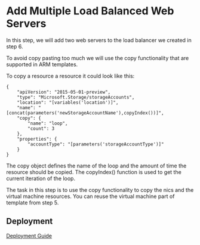 # Add Multiple Load Balanced Web Servers
In this step, we will add two web servers to the load balancer we created in step 6. 

To avoid copy pasting too much we will use the copy functionality that are supported in ARM templates. 

To copy a resource a resource it could look like this:
```
{
	"apiVersion": "2015-05-01-preview",
	"type": "Microsoft.Storage/storageAccounts",
	"location": "[variables('location')]",
    "name": "[concat(parameters('newStorageAccountName'),copyIndex())]",
    "copy": {
    	"name": "loop",
		"count": 3
	},
    "properties": {
		"accountType": "[parameters('storageAccountType')]"
	}
}
``` 
The copy object defines the name of the loop and the amount of time the resource should be copied. The copyIndex() function is used to get the current iteration of the loop.

The task in this step is to use the copy functionality to copy the nics and the virtual machine resources. You can reuse the virtual machine part of template from step 5. 

## Deployment
[Deployment Guide](../docs/deployment.md)